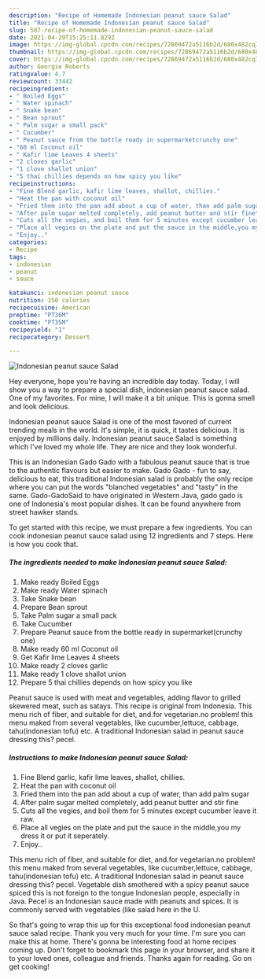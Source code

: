 ```yaml
---
description: "Recipe of Homemade Indonesian peanut sauce Salad"
title: "Recipe of Homemade Indonesian peanut sauce Salad"
slug: 507-recipe-of-homemade-indonesian-peanut-sauce-salad
date: 2021-04-29T15:25:11.829Z
image: https://img-global.cpcdn.com/recipes/72869472a5116b2d/680x482cq70/indonesian-peanut-sauce-salad-recipe-main-photo.jpg
thumbnail: https://img-global.cpcdn.com/recipes/72869472a5116b2d/680x482cq70/indonesian-peanut-sauce-salad-recipe-main-photo.jpg
cover: https://img-global.cpcdn.com/recipes/72869472a5116b2d/680x482cq70/indonesian-peanut-sauce-salad-recipe-main-photo.jpg
author: Georgie Roberts
ratingvalue: 4.7
reviewcount: 33442
recipeingredient:
- " Boiled Eggs"
- " Water spinach"
- " Snake bean"
- " Bean sprout"
- " Palm sugar a small pack"
- " Cucumber"
- " Peanut sauce from the bottle ready in supermarketcrunchy one"
- "60 ml Coconut oil"
- " Kafir lime Leaves 4 sheets"
- "2 cloves garlic"
- "1 clove shallot union"
- "5 thai chillies depends on how spicy you like"
recipeinstructions:
- "Fine Blend garlic, kafir lime leaves, shallot, chillies."
- "Heat the pan with coconut oil"
- "Fried them into the pan add about a cup of water, than add palm sugar"
- "After palm sugar melted completely, add peanut butter and stir fine"
- "Cuts all the vegies, and boil them for 5 minutes except cucumber leave it raw."
- "Place all vegies on the plate and put the sauce in the middle,you my dress it or put it seperately."
- "Enjoy.."
categories:
- Recipe
tags:
- indonesian
- peanut
- sauce

katakunci: indonesian peanut sauce 
nutrition: 150 calories
recipecuisine: American
preptime: "PT36M"
cooktime: "PT35M"
recipeyield: "1"
recipecategory: Dessert

---
```



![Indonesian peanut sauce Salad](https://img-global.cpcdn.com/recipes/72869472a5116b2d/680x482cq70/indonesian-peanut-sauce-salad-recipe-main-photo.jpg)

Hey everyone, hope you're having an incredible day today. Today, I will show you a way to prepare a special dish, indonesian peanut sauce salad. One of my favorites. For mine, I will make it a bit unique. This is gonna smell and look delicious.

Indonesian peanut sauce Salad is one of the most favored of current trending meals in the world. It's simple, it is quick, it tastes delicious. It is enjoyed by millions daily. Indonesian peanut sauce Salad is something which I've loved my whole life. They are nice and they look wonderful.

This is an Indonesian Gado Gado with a fabulous peanut sauce that is true to the authentic flavours but easier to make. Gado Gado - fun to say, delicious to eat, this traditional Indonesian salad is probably the only recipe where you can put the words &#34;blanched vegetables&#34; and &#34;tasty&#34; in the same. Gado-GadoSaid to have originated in Western Java, gado gado is one of Indonesia&#39;s most popular dishes. It can be found anywhere from street hawker stands.


To get started with this recipe, we must prepare a few ingredients. You can cook indonesian peanut sauce salad using 12 ingredients and 7 steps. Here is how you cook that.

<!--inarticleads1-->

##### The ingredients needed to make Indonesian peanut sauce Salad:

1. Make ready  Boiled Eggs
1. Make ready  Water spinach
1. Take  Snake bean
1. Prepare  Bean sprout
1. Take  Palm sugar a small pack
1. Take  Cucumber
1. Prepare  Peanut sauce from the bottle ready in supermarket(crunchy one)
1. Make ready 60 ml Coconut oil
1. Get  Kafir lime Leaves 4 sheets
1. Make ready 2 cloves garlic
1. Make ready 1 clove shallot union
1. Prepare 5 thai chillies depends on how spicy you like


Peanut sauce is used with meat and vegetables, adding flavor to grilled skewered meat, such as satays. This recipe is original from Indonesia. This menu rich of fiber, and suitable for diet, and.for vegetarian.no problem! this menu maked from several vegetables, like cucumber,lettuce, cabbage, tahu(indonesian tofu) etc. A traditional Indonesian salad in peanut sauce dressing this? pecel. 

<!--inarticleads2-->

##### Instructions to make Indonesian peanut sauce Salad:

1. Fine Blend garlic, kafir lime leaves, shallot, chillies.
1. Heat the pan with coconut oil
1. Fried them into the pan add about a cup of water, than add palm sugar
1. After palm sugar melted completely, add peanut butter and stir fine
1. Cuts all the vegies, and boil them for 5 minutes except cucumber leave it raw.
1. Place all vegies on the plate and put the sauce in the middle,you my dress it or put it seperately.
1. Enjoy..


This menu rich of fiber, and suitable for diet, and.for vegetarian.no problem! this menu maked from several vegetables, like cucumber,lettuce, cabbage, tahu(indonesian tofu) etc. A traditional Indonesian salad in peanut sauce dressing this? pecel. Vegetable dish smothered with a spicy peanut sauce spiced this is not foreign to the tongue Indonesian people, especially in Java. Pecel is an Indonesian sauce made with peanuts and spices. It is commonly served with vegetables (like salad here in the U. 

So that's going to wrap this up for this exceptional food indonesian peanut sauce salad recipe. Thank you very much for your time. I'm sure you can make this at home. There's gonna be interesting food at home recipes coming up. Don't forget to bookmark this page in your browser, and share it to your loved ones, colleague and friends. Thanks again for reading. Go on get cooking!
